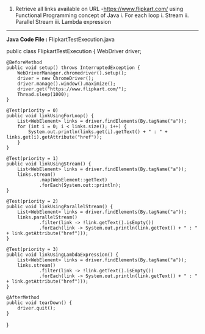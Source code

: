 
1. Retrieve all links available on URL -https://www.flipkart.com/ using Functional Programming concept of Java
   i.	For each loop
   i.	Stream
   ii.	Parallel Stream
   iii.	Lambda expression

********************************************
**Java Code File :** FlipkartTestExecution.java

public class FlipkartTestExecution {
WebDriver driver;

    @BeforeMethod
    public void setup() throws InterruptedException {
        WebDriverManager.chromedriver().setup();
        driver = new ChromeDriver();
        driver.manage().window().maximize();
        driver.get("https://www.flipkart.com/");
        Thread.sleep(1000);
    }

    @Test(priority = 0)
    public void linkUsingForLoop() {
        List<WebElement> links = driver.findElements(By.tagName("a"));
        for (int i = 0; i < links.size(); i++) {
            System.out.println(links.get(i).getText() + " : " + links.get(i).getAttribute("href"));
        }
    }

    @Test(priority = 1)
    public void linkUsingStream() {
        List<WebElement> links = driver.findElements(By.tagName("a"));
        links.stream()
                .map(WebElement::getText)
                .forEach(System.out::println);
    }

    @Test(priority = 2)
    public void linkUsingParallelStream() {
        List<WebElement> links = driver.findElements(By.tagName("a"));
        links.parallelStream()
                .filter(link -> !link.getText().isEmpty())
                .forEach(link -> System.out.println(link.getText() + " : " + link.getAttribute("href")));
    }

    @Test(priority = 3)
    public void linkUsingLambdaExpression() {
        List<WebElement> links = driver.findElements(By.tagName("a"));
        links.stream()
                .filter(link -> !link.getText().isEmpty())
                .forEach(link -> System.out.println(link.getText() + " : " + link.getAttribute("href")));
    }

    @AfterMethod
    public void tearDown() {
        driver.quit();
    }
}
